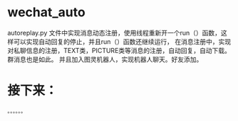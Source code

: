 # wechat_auto
  autoreplay.py 文件中实现消息动态注册，使用线程重新开一个run（）函数，这样可以实现自动回复的停止，并且run（）函数还继续运行，
  在消息注册中，实现对私聊信息的注册，TEXT类，PICTURE类等消息的注册，自动回复，自动下载。群消息也是如此。
  并且加入图灵机器人，实现机器人聊天。好友添加。
  
  
 # 接下来：
	。。。。。。